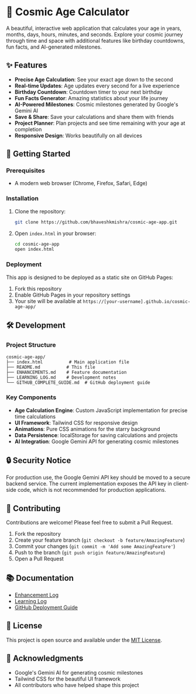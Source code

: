 # 🌟 Cosmic Age Calculator

A beautiful, interactive web application that calculates your age in years, months, days, hours, minutes, and seconds. Explore your cosmic journey through time and space with additional features like birthday countdowns, fun facts, and AI-generated milestones.

## ✨ Features

- **Precise Age Calculation**: See your exact age down to the second
- **Real-time Updates**: Age updates every second for a live experience
- **Birthday Countdown**: Countdown timer to your next birthday
- **Fun Facts Generator**: Amazing statistics about your life journey
- **AI-Powered Milestones**: Cosmic milestones generated by Google's Gemini AI
- **Save & Share**: Save your calculations and share them with friends
- **Project Planner**: Plan projects and see time remaining with your age at completion
- **Responsive Design**: Works beautifully on all devices

## 🚀 Getting Started

### Prerequisites

- A modern web browser (Chrome, Firefox, Safari, Edge)

### Installation

1. Clone the repository:
   ```bash
   git clone https://github.com/bhaveshkmishra/cosmic-age-app.git
   ```

2. Open `index.html` in your browser:
   ```bash
   cd cosmic-age-app
   open index.html
   ```

### Deployment

This app is designed to be deployed as a static site on GitHub Pages:

1. Fork this repository
2. Enable GitHub Pages in your repository settings
3. Your site will be available at `https://[your-username].github.io/cosmic-age-app/`

## 🛠️ Development

### Project Structure

```
cosmic-age-app/
├── index.html          # Main application file
├── README.md          # This file
├── ENHANCEMENTS.md    # Feature documentation
├── LEARNING_LOG.md    # Development notes
└── GITHUB_COMPLETE_GUIDE.md  # GitHub deployment guide
```

### Key Components

- **Age Calculation Engine**: Custom JavaScript implementation for precise time calculations
- **UI Framework**: Tailwind CSS for responsive design
- **Animations**: Pure CSS animations for the starry background
- **Data Persistence**: localStorage for saving calculations and projects
- **AI Integration**: Google Gemini API for generating cosmic milestones

## 🔒 Security Notice

For production use, the Google Gemini API key should be moved to a secure backend service. The current implementation exposes the API key in client-side code, which is not recommended for production applications.

## 🤝 Contributing

Contributions are welcome! Please feel free to submit a Pull Request.

1. Fork the repository
2. Create your feature branch (`git checkout -b feature/AmazingFeature`)
3. Commit your changes (`git commit -m 'Add some AmazingFeature'`)
4. Push to the branch (`git push origin feature/AmazingFeature`)
5. Open a Pull Request

## 📚 Documentation

- [Enhancement Log](ENHANCEMENTS.md)
- [Learning Log](LEARNING_LOG.md)
- [GitHub Deployment Guide](GITHUB_COMPLETE_GUIDE.md)

## 📝 License

This project is open source and available under the [MIT License](LICENSE).

## 🙏 Acknowledgments

- Google's Gemini AI for generating cosmic milestones
- Tailwind CSS for the beautiful UI framework
- All contributors who have helped shape this project